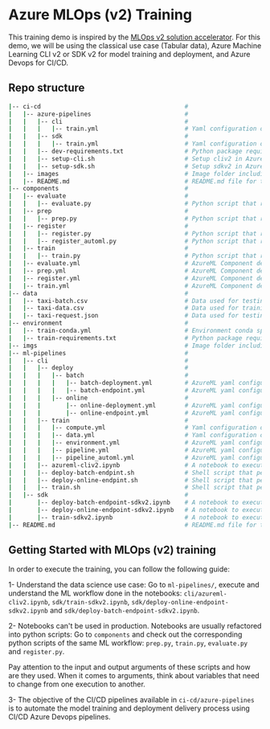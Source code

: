 # Azure MLOps (v2) Training

This training demo is inspired by the [MLOps v2 solution accelerator](https://github.com/Azure/mlops-v2). For this demo, we will be using the classical use case (Tabular data), Azure Machine Learning CLI v2 or SDK v2 for model training and deployment, and Azure Devops for CI/CD.

## Repo structure

```bash
|-- ci-cd                                        #
|   |-- azure-pipelines                          #
|   |   |-- cli                                  #
|   |   |   |-- train.yml                        # Yaml configuration of Azure Devops pipeline that performs the training workflow with cliv2
|   |   |-- sdk                                  #
|   |   |   |-- train.yml                        # Yaml configuration of Azure Devops pipeline that performs the training workflow with sdkv2
|   |   |-- dev-requirements.txt                 # Python package requirement needed to execute python scripts in Azure Pipeline
|   |   |-- setup-cli.sh                         # Setup cliv2 in Azure Pipeline
|   |   |-- setup-sdk.sh                         # Setup sdkv2 in Azure Pipeline
|   |-- images                                   # Image folder including images used in README.md file in the same folder
|   |-- README.md                                # README.md file for the ci-cd in Azure Pipeline
|-- components                                   #
|   |-- evaluate                                 #
|   |   |-- evaluate.py                          # Python script that reads test data and trained model and evaluates model performance
|   |-- prep                                     #
|   |   |-- prep.py                              # Python script that reads raw data and prepare train, val and test datasets
|   |-- register                                 #
|   |   |-- register.py                          # Python script that register trained model in AzureML Model Registry
|   |   |-- register_automl.py                   # Python script that register automl trained model in AzureML Model Registry
|   |-- train                                    #
|   |   |-- train.py                             # Python script that reads train data, trains and saves an ML model
|   |-- evaluate.yml                             # AzureML Component definition for |evaluate.py| 
|   |-- prep.yml                                 # AzureML Component definition for |prep.py| 
|   |-- register.yml                             # AzureML Component definition for |register.py| 
|   |-- train.yml                                # AzureML Component definition for |train.py| 
|-- data                                         #
|   |-- taxi-batch.csv                           # Data used for testing batch endpoint
|   |-- taxi-data.csv                            # Data used for training & testing ML model
|   |-- taxi-request.json                        # Data used for testing online endpoint
|-- environment                                  #
|   |-- train-conda.yml                          # Environment conda specification needed to execute python scripts in ML workload
|   |-- train-requirements.txt                   # Python package requirement needed to execute python scripts in ML workload
|-- imgs                                         # Image folder including images used in the notebooks in this repository
|-- ml-pipelines                                 #
|   |-- cli                                      #
|   |   |-- deploy                               #
|   |   |   |-- batch                            #
|   |   |   |   |-- batch-deployment.yml         # AzureML yaml configuration of AzureML batch deployment
|   |   |   |   |-- batch-endpoint.yml           # AzureML yaml configuration of AzureML batch endpoint
|   |   |   |-- online                           #
|   |   |       |-- online-deployment.yml        # AzureML yaml configuration of AzureML online deployment
|   |   |       |-- online-endpoint.yml          # AzureML yaml configuration of AzureML online endpoint
|   |   |-- train                                #
|   |   |   |-- compute.yml                      # Yaml configuration of AzureML training compute cluster
|   |   |   |-- data.yml                         # Yaml configuration of AzureML training (input) data asset
|   |   |   |-- environment.yml                  # AzureML yaml configuration of training environment
|   |   |   |-- pipeline.yml                     # AzureML yaml configuration of training pipeline
|   |   |   |-- pipeline_automl.yml              # AzureML yaml configuration of training pipeline for automl
|   |   |-- azureml-cliv2.ipynb                  # A notebook to execute training & deployment workflows with cliv2
|   |   |-- deploy-batch-endpint.sh              # Shell script that performs the batch endpoint deployment with cliv2 in AzureDevops pipeline
|   |   |-- deploy-online-endpint.sh             # Shell script that performs the online endpoint deployment with cliv2 in AzureDevops pipeline
|   |   |-- train.sh                             # Shell script that performs the training workflow with cliv2 in AzureDevops pipeline
|   |-- sdk                                      #
|       |-- deploy-batch-endpoint-sdkv2.ipynb    # A notebook to execute the batch endpoint deployment with sdkv2 in AzureDevops pipeline
|       |-- deploy-online-endpoint-sdkv2.ipynb   # A notebook to execute the online endpoint deployment with sdkv2 in AzureDevops pipeline
|       |-- train-sdkv2.ipynb                    # A notebook to execute the training workflow with sdkv2 in AzureDevops pipeline
|-- README.md                                    # README.md file for the repo
```

## Getting Started with MLOps (v2) training

In order to execute the training, you can follow the following guide:

1- Understand the data science use case: Go to `ml-pipelines/`, execute and understand the ML workflow done in the notebooks: `cli/azureml-cliv2.ipynb`, `sdk/train-sdkv2.ipynb`, `sdk/deploy-online-endpoint-sdkv2.ipynb` and `sdk/deploy-batch-endpoint-sdkv2.ipynb`.

2- Notebooks can't be used in production. Notebooks are usually refactored into python scripts: Go to `components` and check out the corresponding python scripts of the same ML workflow: `prep.py`, `train.py`, `evaluate.py` and `register.py`.

Pay attention to the input and output arguments of these scripts and how are they used. When it comes to arguments, think about variables that need to change from one execution to another.

3- The objective of the CI/CD pipelines available in `ci-cd/azure-pipelines` is to automate the model training and deployment delivery process  using CI/CD Azure Devops pipelines.
